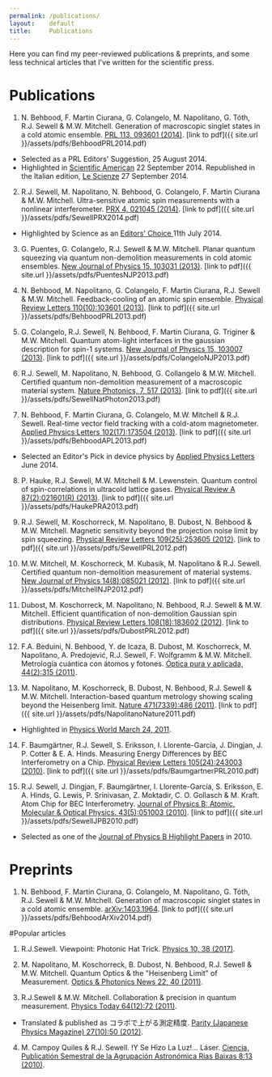 ```yaml
---
permalink: /publications/
layout:    default
title:     Publications
---
```


Here you can find my peer-reviewed publications & preprints, and some less technical articles that I've written for the scientific press.

# Publications

1. N. Behbood, F. Martin Ciurana, G. Colangelo, M. Napolitano, G. Tóth, R.J. Sewell & M.W. Mitchell. Generation of macroscopic singlet states in a cold atomic ensemble. [PRL 113, 093601 (2014)](http://journals.aps.org/prl/abstract/10.1103/PhysRevLett.113.093601).
[link to pdf]({{ site.url }}/assets/pdfs/BehboodPRL2014.pdf)
- Selected as a PRL Editors' Suggestion, 25 August 2014.
- Highlighted in [Scientific American](http://www.scientificamerican.com/article/quantum-entanglement-creates-new-state-of-matter1/) 22 September 2014. Republished in the Italian edition, [Le Scienze](http://www.lescienze.it/news/2014/09/27/news/un_nuovo_stato_della_materia_creato_con_l_entanglement_quantistico-2308668/) 27 September 2014.

2. R.J. Sewell, M. Napolitano, N. Behbood, G. Colangelo, F. Martin Ciurana & M.W. Mitchell. Ultra-sensitive atomic spin measurements with a nonlinear interferometer. [PRX 4, 021045 (2014)](http://journals.aps.org/prx/abstract/10.1103/PhysRevX.4.021045).
[link to pdf]({{ site.url }}/assets/pdfs/SewellPRX2014.pdf)
- Highlighted by Science as an [Editors' Choice ](http://www.sciencemag.org/content/345/6193/twil.full#compilation-1-6-article-title-1) 11th July 2014.

3. G. Puentes, G. Colangelo, R.J. Sewell & M.W. Mitchell. Planar quantum squeezing via quantum non-demolition measurements in cold atomic ensembles. [New Journal of Physics 15, 103031 (2013)](http://iopscience.iop.org/1367-2630/15/10/103031).
[link to pdf]({{ site.url }}/assets/pdfs/PuentesNJP2013.pdf)

4. N. Behbood, M. Napolitano, G. Colangelo, F. Martin Ciurana, R.J. Sewell & M.W. Mitchell. Feedback-cooling of an atomic spin ensemble. [Physical Review Letters 110(10):103601 (2013)](http://prl.aps.org/abstract/PRL/v111/i10/e103601).
[link to pdf]({{ site.url }}/assets/pdfs/BehboodPRL2013.pdf)
 
5. G. Colangelo, R.J. Sewell, N. Behbood, F. Martin Ciurana, G. Triginer & M.W. Mitchell. Quantum atom-light interfaces in the gaussian description for spin-1 systems. [New Journal of Physics 15, 103007 (2013)](http://iopscience.iop.org/1367-2630/15/10/103007).
[link to pdf]({{ site.url }}/assets/pdfs/ColangeloNJP2013.pdf)

6. R.J. Sewell, M. Napolitano, N. Behbood, G. Collangelo & M.W. Mitchell. Certified quantum non-demolition measurement of a macroscopic material system. [Nature Photonics, 7, 517 (2013)](http://www.nature.com/nphoton/journal/v7/n7/full/nphoton.2013.100.html).
[link to pdf]({{ site.url }}/assets/pdfs/SewellNatPhoton2013.pdf)

7. N. Behbood, F. Martin Ciurana, G. Colangelo, M.W. Mitchell & R.J. Sewell. Real-time vector field tracking with a cold-atom magnetometer. [Applied Physics Letters 102(17):173504 (2013)](http://link.aip.org/link/?APL/102/173504/1).
[link to pdf]({{ site.url }}/assets/pdfs/BehboodAPL2013.pdf)
- Selected an Editor's Pick in device physics by [Applied Physics Letters](http://aip-info.org/1XPS-2GCST-43C9PBYU2A/cr.aspx}) June 2014.

8. P. Hauke, R.J. Sewell, M.W. Mitchell & M. Lewenstein. Quantum control of spin-correlations in ultracold lattice gases. [Physical Review A 87(2):021601(R) (2013)](http://pra.aps.org/abstract/PRA/v87/i2/e021601).
[link to pdf]({{ site.url }}/assets/pdfs/HaukePRA2013.pdf)

9. R.J. Sewell, M. Koschorreck, M. Napolitano, B. Dubost, N. Behbood & M.W. Mitchell. Magnetic sensitivity beyond the projection noise limit by spin squeezing. [Physical Review Letters  109(25):253605 (2012)](http://prl.aps.org/abstract/PRL/v109/i25/e253605).
[link to pdf]({{ site.url }}/assets/pdfs/SewellPRL2012.pdf)

10. M.W. Mitchell, M. Koschorreck, M. Kubasik, M. Napolitano & R.J. Sewell. Certified quantum non-demolition measurement of material systems. [New Journal of Physics 14(8):085021 (2012)](http://iopscience.iop.org/1367-2630/14/8/085021/).
[link to pdf]({{ site.url }}/assets/pdfs/MitchellNJP2012.pdf)

11. Dubost, M. Koschorreck, M. Napolitano, N. Behbood, R.J. Sewell & M.W. Mitchell. Efficient quantification of non-demolition Gaussian spin distributions. [Physical Review Letters 108(18):183602 (2012)](http://prl.aps.org/abstract/PRL/v108/i18/e183602).
[link to pdf]({{ site.url }}/assets/pdfs/DubostPRL2012.pdf)

12. F.A. Beduini, N. Behbood, Y. de Icaza, B. Dubost, M. Koschorreck, M. Napolitano, A. Predojević,  R.J. Sewell, F. Wolfgramm & M.W. Mitchell. Metrología cuántica con átomos y fotones. [Óptica pura y aplicada, 44(2):315 (2011)](http://europa.sim.ucm.es/compludoc/AA?articuloId=796427).

13. M. Napolitano, M. Koschorreck, B. Dubost, N. Behbood, R.J. Sewell & M.W. Mitchell. Interaction-based quantum metrology showing scaling beyond the Heisenberg limit. [Nature 471(7339):486 (2011)](http://www.nature.com/nature/journal/v471/n7339/full/nature09778.html).
[link to pdf]({{ site.url }}/assets/pdfs/NapolitanoNature2011.pdf)
- Highlighted in [Physics World March 24, 2011](http://physicsworld.com/cws/article/news/2011/mar/24/quantum-probe-beats-heisenberg-limit).

14. F. Baumgärtner, R.J. Sewell, S. Eriksson, I. Llorente-García, J. Dingjan, J. P. Cotter & E. A. Hinds. Measuring Energy Differences by BEC Interferometry on a Chip. [Physical Review Letters 105(24):243003 (2010)](http://prl.aps.org/abstract/PRL/v105/i24/e243003).
[link to pdf]({{ site.url }}/assets/pdfs/BaumgartnerPRL2010.pdf)

15. R.J. Sewell, J. Dingjan, F. Baumgärtner, I. Llorente-García, S. Eriksson, E. A. Hinds, G. Lewis, P. Srinivasan, Z. Moktadir, C. O. Gollasch & M. Kraft. Atom Chip for BEC Interferometry. [Journal of Physics B: Atomic, Molecular & Optical Physics. 43(5):051003 (2010)](http://iopscience.iop.org/0953-4075/43/5/051003/).
[link to pdf]({{ site.url }}/assets/pdfs/SewellJPB2010.pdf)
- Selected as one of the [Journal of Physics B Highlight Papers](http://iopscience.iop.org/0953-4075/page/Highlights%20of%202010) in 2010.

# Preprints

1. N. Behbood, F. Martin Ciurana, G. Colangelo, M. Napolitano, G. Tóth, R.J. Sewell & M.W. Mitchell. Generation of macroscopic singlet states in a cold atomic ensemble. [arXiv:1403.1964](http://arxiv.org/abs/1403.1964).
[link to pdf]({{ site.url }}/assets/pdfs/BehboodArXiv2014.pdf)

#Popular articles

1. R.J.Sewell. Viewpoint: Photonic Hat Trick. [Physics 10, 38 (2017)](https://physics.aps.org/articles/v10/38).

2. M. Napolitano, M. Koschorreck, B. Dubost, N. Behbood, R.J. Sewell & M.W. Mitchell. Quantum Optics & the "Heisenberg Limit" of Measurement. [Optics & Photonics News 22, 40 (2011)](http://www.opticsinfobase.org/opn/abstract.cfm?uri=opn-22-12-40).

3.  R.J.Sewell & M.W. Mitchell. Collaboration & precision in quantum measurement. [Physics Today 64(12):72 (2011)](http://www.physicstoday.org/resource/1/phtoad/v64/i12/p72_s1).
- Translated & published as コラボで上がる測定精度. [Parity (Japanese Physics Magazine) 27(10):50 (2012)](http://pub.maruzen.co.jp/book_magazine/magazine/parity-back/parity2012/2012_10/1210_cont.html).

4. M. Campoy Quiles & R.J. Sewell. !Y Se Hizo La Luz!... Láser. [Ciencia, Publicatión Semestral de la Agrupación Astronómica Rias Baixas 8:13 (2010)](http://www.scribd.com/doc/49824488/Revista-Rias-Baixas-Num8).
